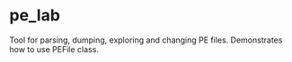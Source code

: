 # pe_lab
Tool for parsing, dumping, exploring and changing PE files.
Demonstrates how to use PEFile class.
